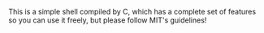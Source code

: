 This is a simple shell compiled by C, which has a complete set of features so you can use it freely, but please follow MIT's guidelines!
